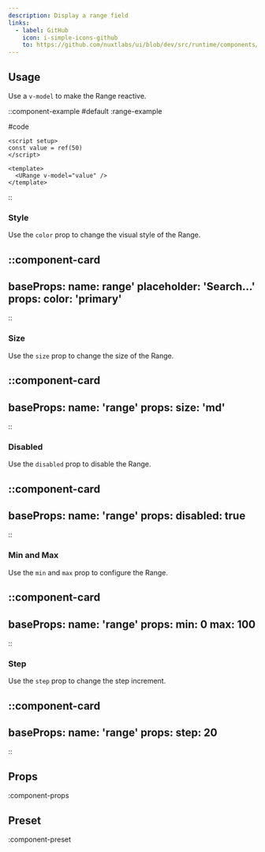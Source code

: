 ```yaml
---
description: Display a range field
links:
  - label: GitHub
    icon: i-simple-icons-github
    to: https://github.com/nuxtlabs/ui/blob/dev/src/runtime/components/forms/Range.vue
---
```


## Usage

Use a `v-model` to make the Range reactive.

::component-example
#default
:range-example

#code
```vue
<script setup>
const value = ref(50)
</script>

<template>
  <URange v-model="value" />
</template>
```
::

### Style

Use the `color` prop to change the visual style of the Range.

::component-card
---
baseProps:
  name: range'
  placeholder: 'Search...'
props:
  color: 'primary'
---
::

### Size

Use the `size` prop to change the size of the Range.

::component-card
---
baseProps:
  name: 'range'
props:
  size: 'md'
---
::

### Disabled

Use the `disabled` prop to disable the Range.

::component-card
---
baseProps:
  name: 'range'
props:
  disabled: true
---
::

### Min and Max

Use the `min` and `max` prop to configure the Range.

::component-card
---
baseProps:
  name: 'range'
props:
  min: 0
  max: 100
---
::

### Step

Use the `step` prop to change the step increment.

::component-card
---
baseProps:
  name: 'range'
props:
  step: 20
---
::

## Props

:component-props

## Preset

:component-preset
